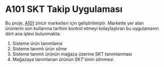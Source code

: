# A101 SKT Takip Uygulaması
Bu proje, [A101](https://www.a101.com.tr/) zincir marketleri için geliştirilmiştir. Markette yer alan ürünlerin son kullanma tarihini kontrol etmeyi kolaylaştıran bu uygulamanın dört ana işlevi bulunmakta:
1. Sisteme ürün tanımlama
2. Sisteme tanımlı ürün silme
3. Sisteme tanımlı ürünün mağaza üzerine SKT tanımlanması
4. Mağazaya tanımlanan ürünün SKT'sinin silinmesi